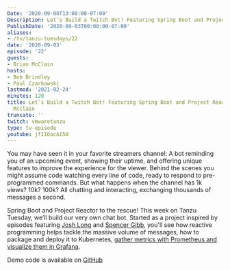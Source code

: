 ```yaml
---
Date: '2020-09-08T13:00:00-07:00'
Description: Let’s Build a Twitch Bot! Featuring Spring Boot and Project Reactor
PublishDate: '2020-09-03T00:00:00-07:00'
aliases:
- /tv/tanzu-tuesdays/22
date: '2020-09-03'
episode: '22'
guests:
- Brian McClain
hosts:
- Bob Brindley
- Paul Czarkowski
lastmod: '2021-02-24'
minutes: 120
title: Let’s Build a Twitch Bot! Featuring Spring Boot and Project Reactor with Brian
  McClain
truncate: ''
twitch: vmwaretanzu
type: tv-episode
youtube: jfIIOacAI50
---
```


You may have seen it in your favorite streamers channel: A bot reminding you of an upcoming event, showing their uptime, and offering unique features to improve the experience for the viewer. Behind the scenes you might assume code watching every line of code, ready to respond to pre-programmed commands. But what happens when the channel has 1k views? 10k? 100k? All chatting and interacting, exchanging thousands of messages a second.
 
Spring Boot and Project Reactor to the rescue! This week on Tanzu Tuesday, we’ll build our very own chat bot. Started as a project inspired by episodes featuring [Josh Long](/tv/tanzu-tuesdays/0001/) and [Spencer Gibb](/tv/tanzu-tuesdays/0009/), you'll see how reactive programming helps tackle the massive volume of messages, how to package and deploy it to Kubernetes, [gather metrics with Prometheus and visualize them in Grafana](/guides/kubernetes/observability-prometheus-grafana-p1/).

Demo code is available on [GitHub](https://github.com/BrianMMcClain/reactive-bot-framework)